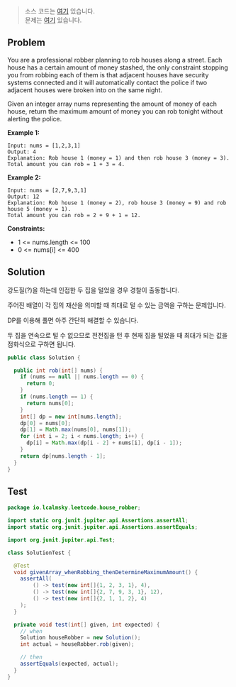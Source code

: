 > 소스 코드는 [여기](https://github.com/lcalmsky/leetcode/blob/master/src/main/java/io/lcalmsky/leetcode/house_robber/Solution.java) 있습니다.  
> 문제는 [여기](https://github.com/lcalmsky/leetcode/issues/49) 있습니다.

## Problem

You are a professional robber planning to rob houses along a street. Each house has a certain amount of money stashed, the only constraint stopping you from robbing each of them is that adjacent houses have security systems connected and it will automatically contact the police if two adjacent houses were broken into on the same night.

Given an integer array nums representing the amount of money of each house, return the maximum amount of money you can rob tonight without alerting the police.

**Example 1:**

```text
Input: nums = [1,2,3,1]
Output: 4
Explanation: Rob house 1 (money = 1) and then rob house 3 (money = 3).
Total amount you can rob = 1 + 3 = 4.
```

**Example 2:**

```text
Input: nums = [2,7,9,3,1]
Output: 12
Explanation: Rob house 1 (money = 2), rob house 3 (money = 9) and rob house 5 (money = 1).
Total amount you can rob = 2 + 9 + 1 = 12.
```

**Constraints:**

* 1 <= nums.length <= 100
* 0 <= nums[i] <= 400

## Solution

강도질(?)을 하는데 인접한 두 집을 털었을 경우 경찰이 출동합니다.

주어진 배열이 각 집의 재산을 의미할 때 최대로 털 수 있는 금액을 구하는 문제입니다.

DP를 이용해 풀면 아주 간단히 해결할 수 있습니다.

두 집을 연속으로 털 수 없으므로 전전집을 턴 후 현재 집을 털었을 때 최대가 되는 값을 점화식으로 구하면 됩니다.

```java
public class Solution {

  public int rob(int[] nums) {
    if (nums == null || nums.length == 0) {
      return 0;
    }
    if (nums.length == 1) {
      return nums[0];
    }
    int[] dp = new int[nums.length];
    dp[0] = nums[0];
    dp[1] = Math.max(nums[0], nums[1]);
    for (int i = 2; i < nums.length; i++) {
      dp[i] = Math.max(dp[i - 2] + nums[i], dp[i - 1]);
    }
    return dp[nums.length - 1];
  }
}
```

## Test

```java
package io.lcalmsky.leetcode.house_robber;

import static org.junit.jupiter.api.Assertions.assertAll;
import static org.junit.jupiter.api.Assertions.assertEquals;

import org.junit.jupiter.api.Test;

class SolutionTest {

  @Test
  void givenArray_whenRobbing_thenDetermineMaximumAmount() {
    assertAll(
        () -> test(new int[]{1, 2, 3, 1}, 4),
        () -> test(new int[]{2, 7, 9, 3, 1}, 12),
        () -> test(new int[]{2, 1, 1, 2}, 4)
    );
  }

  private void test(int[] given, int expected) {
    // when
    Solution houseRobber = new Solution();
    int actual = houseRobber.rob(given);

    // then
    assertEquals(expected, actual);
  }
}
```